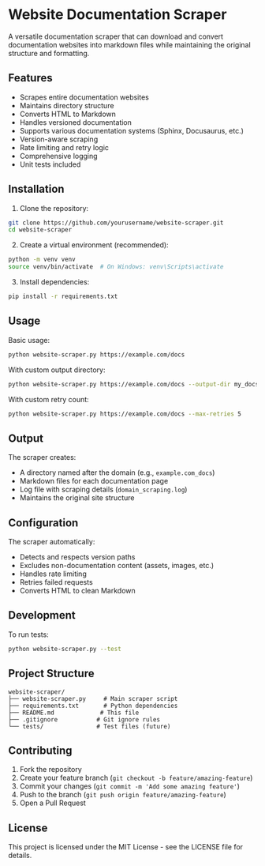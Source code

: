 # Website Documentation Scraper

A versatile documentation scraper that can download and convert documentation websites into markdown files while maintaining the original structure and formatting.

## Features

- Scrapes entire documentation websites
- Maintains directory structure
- Converts HTML to Markdown
- Handles versioned documentation
- Supports various documentation systems (Sphinx, Docusaurus, etc.)
- Version-aware scraping
- Rate limiting and retry logic
- Comprehensive logging
- Unit tests included

## Installation

1. Clone the repository:
```bash
git clone https://github.com/yourusername/website-scraper.git
cd website-scraper
```

2. Create a virtual environment (recommended):
```bash
python -m venv venv
source venv/bin/activate  # On Windows: venv\Scripts\activate
```

3. Install dependencies:
```bash
pip install -r requirements.txt
```

## Usage

Basic usage:
```bash
python website-scraper.py https://example.com/docs
```

With custom output directory:
```bash
python website-scraper.py https://example.com/docs --output-dir my_docs
```

With custom retry count:
```bash
python website-scraper.py https://example.com/docs --max-retries 5
```

## Output

The scraper creates:
- A directory named after the domain (e.g., `example.com_docs`)
- Markdown files for each documentation page
- Log file with scraping details (`domain_scraping.log`)
- Maintains the original site structure

## Configuration

The scraper automatically:
- Detects and respects version paths
- Excludes non-documentation content (assets, images, etc.)
- Handles rate limiting
- Retries failed requests
- Converts HTML to clean Markdown

## Development

To run tests:
```bash
python website-scraper.py --test
```

## Project Structure

```
website-scraper/
├── website-scraper.py     # Main scraper script
├── requirements.txt       # Python dependencies
├── README.md             # This file
├── .gitignore           # Git ignore rules
└── tests/               # Test files (future)
```

## Contributing

1. Fork the repository
2. Create your feature branch (`git checkout -b feature/amazing-feature`)
3. Commit your changes (`git commit -m 'Add some amazing feature'`)
4. Push to the branch (`git push origin feature/amazing-feature`)
5. Open a Pull Request

## License

This project is licensed under the MIT License - see the LICENSE file for details. 
